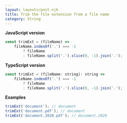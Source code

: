 ```yaml
---
layout: layouts/post.njk
title: Trim the file extension from a file name
category: String
---
```


**JavaScript version**

```js
const trimExt = (fileName) =>
	fileName.indexOf('.') === -1
		? fileName
		: fileName.split('.').slice(0, -1).join('.');
```

**TypeScript version**

```js
const trimExt = (fileName: string): string =>
	fileName.indexOf('.') === -1
		? fileName
		: fileName.split('.').slice(0, -1).join('.');
```

**Examples**

```js
trimExt('document'); // document
trimExt('document.pdf'); // document
trimExt('document.2020.pdf'); // document.2020
```
